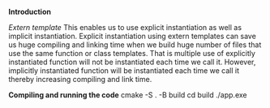 **Introduction**

*Extern template* 
This enables us to use explicit instantiation as well as implicit instantiation. Explicit instantiation using extern templates can save us huge compiling and linking time when we build huge number of files that use the same function or class templates. That is multiple use of explicitly instantiated function will not be instantiated each time we call it. However, implicitly instantiated function will be instantiated each time we call it thereby increasing compiling and link time.

**Compiling and running the code**
cmake -S . -B build
cd build
./app.exe